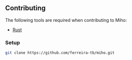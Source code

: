 ## Contributing

The following tools are required when contributing to Miho:

- [Rust](https://www.rust-lang.org/tools/install)

### Setup

```bash
git clone https://github.com/ferreira-tb/miho.git
```
